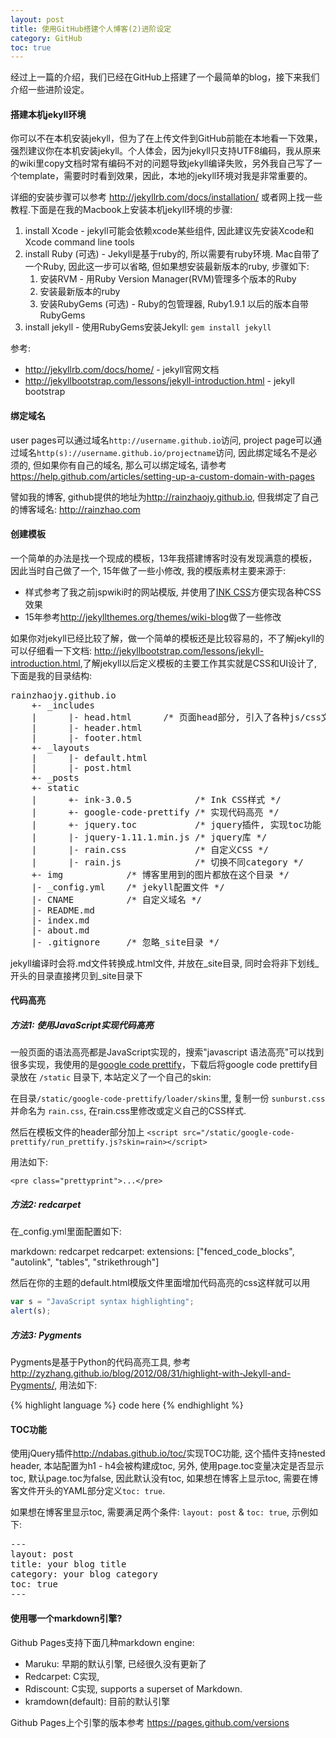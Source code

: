 ```yaml
---
layout: post
title: 使用GitHub搭建个人博客(2)进阶设定
category: GitHub
toc: true
---
```


经过上一篇的介绍，我们已经在GitHub上搭建了一个最简单的blog，接下来我们介绍一些进阶设定。


#### 搭建本机jekyll环境

你可以不在本机安装jekyll，但为了在上传文件到GitHub前能在本地看一下效果，强烈建议你在本机安装jekyll。个人体会，因为jekyll只支持UTF8编码，我从原来的wiki里copy文档时常有编码不对的问题导致jekyll编译失败，另外我自己写了一个template，需要时时看到效果，因此，本地的jekyll环境对我是非常重要的。

详细的安装步骤可以参考 <http://jekyllrb.com/docs/installation/> 或者网上找一些教程.下面是在我的Macbook上安装本机jekyll环境的步骤:

1. install Xcode - jekyll可能会依赖xcode某些组件, 因此建议先安装Xcode和Xcode command line tools
2. install Ruby (可选) - Jekyll是基于ruby的, 所以需要有ruby环境. Mac自带了一个Ruby, 因此这一步可以省略, 但如果想安装最新版本的ruby, 步骤如下:
    1. 安装RVM - 用Ruby Version Manager(RVM)管理多个版本的Ruby
    2. 安装最新版本的ruby
    3. 安装RubyGems (可选) - Ruby的包管理器, Ruby1.9.1 以后的版本自带RubyGems
3. install jekyll - 使用RubyGems安装Jekyll: `gem install jekyll`

参考:

* <http://jekyllrb.com/docs/home/> - jekyll官网文档
* <http://jekyllbootstrap.com/lessons/jekyll-introduction.html> - jekyll bootstrap

#### 绑定域名

user pages可以通过域名`http://username.github.io`访问, project page可以通过域名`http(s)://username.github.io/projectname`访问, 因此绑定域名不是必须的, 但如果你有自己的域名, 那么可以绑定域名, 请参考 <https://help.github.com/articles/setting-up-a-custom-domain-with-pages>

譬如我的博客, github提供的地址为<http://rainzhaojy.github.io>, 但我绑定了自己的博客域名: <http://rainzhao.com>

#### 创建模板

一个简单的办法是找一个现成的模板，13年我搭建博客时没有发现满意的模板，因此当时自己做了一个, 15年做了一些小修改, 我的模版素材主要来源于:

* 样式参考了我之前jspwiki时的网站模版, 并使用了[INK CSS](http://ink.sapo.pt)方便实现各种CSS效果
* 15年参考<http://jekyllthemes.org/themes/wiki-blog>做了一些修改

如果你对jekyll已经比较了解，做一个简单的模板还是比较容易的，不了解jekyll的可以仔细看一下文档: <http://jekyllbootstrap.com/lessons/jekyll-introduction.html>,了解jekyll以后定义模板的主要工作其实就是CSS和UI设计了, 下面是我的目录结构:

<pre class="prettyprint">
rainzhaojy.github.io
    +- _includes
    |      |- head.html      /* 页面head部分, 引入了各种js/css文件 */
    |      |- header.html
    |      |- footer.html
    +- _layouts
    |      |- default.html
    |      |- post.html
    +- _posts
    +- static
    |      +- ink-3.0.5            /* Ink CSS样式 */
    |      +- google-code-prettify /* 实现代码高亮 */
    |      +- jquery.toc           /* jquery插件, 实现toc功能 */
    |      |- jquery-1.11.1.min.js /* jquery库 */
    |      |- rain.css             /* 自定义CSS */
    |      |- rain.js              /* 切换不同category */
    +- img            /* 博客里用到的图片都放在这个目录 */
    |- _config.yml    /* jekyll配置文件 */
    |- CNAME          /* 自定义域名 */
    |- README.md
    |- index.md
    |- about.md
    |- .gitignore     /* 忽略_site目录 */
</pre>

jekyll编译时会将.md文件转换成.html文件, 并放在\_site目录, 同时会将非下划线\_开头的目录直接拷贝到\_site目录下

#### 代码高亮

##### 方法1: 使用JavaScript实现代码高亮

一般页面的语法高亮都是JavaScript实现的，搜索"javascript 语法高亮"可以找到很多实现，我使用的是[google code prettify](https://code.google.com/p/google-code-prettify)，下载后将google code prettify目录放在 `/static` 目录下, 本站定义了一个自己的skin:

在目录`/static/google-code-prettify/loader/skins`里, 复制一份 `sunburst.css` 并命名为 `rain.css`, 在rain.css里修改或定义自己的CSS样式.

然后在模板文件的header部分加上 `<script src="/static/google-code-prettify/run_prettify.js?skin=rain></script>`

用法如下:

`<pre class="prettyprint">...</pre>`

##### 方法2: redcarpet

在_config.yml里面配置如下:

markdown: redcarpet
redcarpet:
    extensions: ["fenced_code_blocks", "autolink", "tables", "strikethrough"]

然后在你的主题的default.html模版文件里面增加代码高亮的css这样就可以用

```javascript
var s = "JavaScript syntax highlighting";
alert(s);
```

##### 方法3: Pygments

Pygments是基于Python的代码高亮工具, 参考<http://zyzhang.github.io/blog/2012/08/31/highlight-with-Jekyll-and-Pygments/>, 用法如下:

{% highlight language %}
code here
{% endhighlight %}

#### TOC功能

使用jQuery插件<http://ndabas.github.io/toc/>实现TOC功能, 这个插件支持nested header, 本站配置为h1 - h4会被构建成toc, 另外, 使用page.toc变量决定是否显示toc, 默认page.toc为false, 因此默认没有toc, 如果想在博客上显示toc, 需要在博客文件开头的YAML部分定义`toc: true`.

如果想在博客里显示toc, 需要满足两个条件: `layout: post` & `toc: true`, 示例如下:

<pre class="prettyprint">
---
layout: post
title: your blog title
category: your blog category
toc: true
---
</pre>

#### 使用哪一个markdown引擎?

Github Pages支持下面几种markdown engine:

* Maruku: 早期的默认引擎, 已经很久没有更新了
* Redcarpet: C实现, 
* Rdiscount: C实现, supports a superset of Markdown.
* kramdown(default): 目前的默认引擎

Github Pages上个引擎的版本参考 <https://pages.github.com/versions>